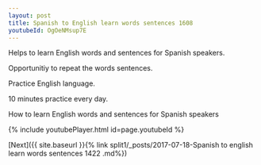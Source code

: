 ```yaml
---
layout: post
title: Spanish to English learn words sentences 1608 
youtubeId: OgOeNMsup7E
---
```

 
 
Helps to learn English words and sentences for Spanish speakers.

Opportunitiy to repeat the words sentences. 

Practice English language. 
 
10 minutes practice every day. 
 
How to learn English words and sentences for Spanish speakers 
 
{% include youtubePlayer.html id=page.youtubeId %}
 
 
[Next]({{ site.baseurl }}{% link  split1/_posts/2017-07-18-Spanish to english learn words sentences 1422 .md%})
 
